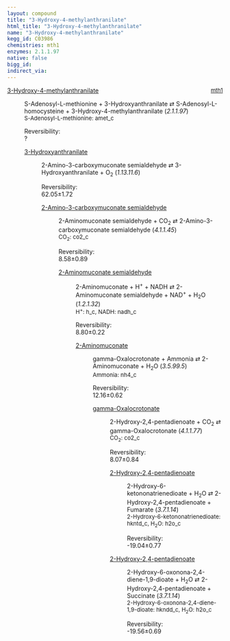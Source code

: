 ```yaml
---
layout: compound
title: "3-Hydroxy-4-methylanthranilate"
html_title: "3-Hydroxy-4-methylanthranilate"
name: "3-Hydroxy-4-methylanthranilate"
kegg_id: C03986
chemistries: mth1
enzymes: 2.1.1.97
native: false
bigg_id: 
indirect_via: 
---
```

<dl><dt class='rs-product'><a href='/compounds/C03986' class='link-dark' data-bs-toggle='tooltip' data-bs-html='true' data-bs-title='KEGG: C03986'>3-Hydroxy-4-methylanthranilate</a><span style='float: right; max-width: 40%'><a href='/chemistries/mth1' class='link-dark opacity-50' style='font-size: small; word-wrap: anywhere;'>mth1</a></span></dt><dd><p>S-Adenosyl-L-methionine + 3-Hydroxyanthranilate &#8644; S-Adenosyl-L-homocysteine + 3-Hydroxy-4-methylanthranilate (<i>2.1.1.97</i>)<br /><span style='font-size: small;'><span data-bs-toggle='tooltip' data-bs-html='true' data-bs-title='KEGG: C00019'>S-Adenosyl-L-methionine</span>: amet_c</span><br /><div class="reversibility_info">Reversibility: <div class="progress"><div class="progress-bar bg-light" role="progressbar" style="width: 100%" aria-valuenow="0" aria-valuemin="0" aria-valuemax="100"></div></div><span>?</span><div class="progress"><div class="progress-bar bg-light" role="progressbar" style="width: 100%" aria-valuenow="0" aria-valuemin="0" aria-valuemax="10"></div></div></div></p><dl><dt><a href='/compounds/C00632' class='link-dark' data-bs-toggle='tooltip' data-bs-html='true' data-bs-title='KEGG: C00632'>3-Hydroxyanthranilate</a><span style='float: right; max-width: 40%'><a href='/chemistries/None' class='link-dark opacity-50' style='font-size: small; word-wrap: anywhere;'></a></span></dt><dd><p>2-Amino-3-carboxymuconate semialdehyde &#8644; 3-Hydroxyanthranilate + O<sub>2</sub> (<i>1.13.11.6</i>)<br /><div class="reversibility_info">Reversibility: <div class="progress"><div class="progress-bar bg-success" role="progressbar" style="width: 0%" aria-valuenow="0" aria-valuemin="0" aria-valuemax="100"></div></div><span>62.05&plusmn;1.72</span><div class="progress"><div class="progress-bar bg-danger" role="progressbar" style="width: 620.48%" aria-valuenow="62.04817876985981" aria-valuemin="0" aria-valuemax="10"></div></div></div></p><dl><dt><a href='/compounds/C04409' class='link-dark' data-bs-toggle='tooltip' data-bs-html='true' data-bs-title='KEGG: C04409'>2-Amino-3-carboxymuconate semialdehyde</a><span style='float: right; max-width: 40%'><a href='/chemistries/None' class='link-dark opacity-50' style='font-size: small; word-wrap: anywhere;'></a></span></dt><dd><p>2-Aminomuconate semialdehyde + CO<sub>2</sub> &#8644; 2-Amino-3-carboxymuconate semialdehyde (<i>4.1.1.45</i>)<br /><span style='font-size: small;'><span data-bs-toggle='tooltip' data-bs-html='true' data-bs-title='KEGG: C00011'>CO<sub>2</sub></span>: co2_c</span><br /><div class="reversibility_info">Reversibility: <div class="progress"><div class="progress-bar bg-success" role="progressbar" style="width: 0%" aria-valuenow="0" aria-valuemin="0" aria-valuemax="100"></div></div><span>8.58&plusmn;0.89</span><div class="progress"><div class="progress-bar bg-danger" role="progressbar" style="width: 85.76%" aria-valuenow="8.575891429290667" aria-valuemin="0" aria-valuemax="10"></div><div class="progress-bar bg-warning" role="progressbar" style="width: 8.93%" aria-valuenow="8.575891429290667" aria-valuemin="0" aria-valuemax="10"></div></div></div></p><dl><dt><a href='/compounds/C03824' class='link-dark' data-bs-toggle='tooltip' data-bs-html='true' data-bs-title='KEGG: C03824'>2-Aminomuconate semialdehyde</a><span style='float: right; max-width: 40%'><a href='/chemistries/None' class='link-dark opacity-50' style='font-size: small; word-wrap: anywhere;'></a></span></dt><dd><p>2-Aminomuconate + H<sup>+</sup> + NADH &#8644; 2-Aminomuconate semialdehyde + NAD<sup>+</sup> + H<sub>2</sub>O (<i>1.2.1.32</i>)<br /><span style='font-size: small;'><span data-bs-toggle='tooltip' data-bs-html='true' data-bs-title='KEGG: C00080'>H<sup>+</sup></span>: h_c, <span data-bs-toggle='tooltip' data-bs-html='true' data-bs-title='KEGG: C00004'>NADH</span>: nadh_c</span><br /><div class="reversibility_info">Reversibility: <div class="progress"><div class="progress-bar bg-success" role="progressbar" style="width: 0%" aria-valuenow="0" aria-valuemin="0" aria-valuemax="100"></div></div><span>8.80&plusmn;0.22</span><div class="progress"><div class="progress-bar bg-danger" role="progressbar" style="width: 87.98%" aria-valuenow="8.798424555678185" aria-valuemin="0" aria-valuemax="10"></div><div class="progress-bar bg-warning" role="progressbar" style="width: 2.20%" aria-valuenow="8.798424555678185" aria-valuemin="0" aria-valuemax="10"></div></div></div></p><dl><dt><a href='/compounds/C02220' class='link-dark' data-bs-toggle='tooltip' data-bs-html='true' data-bs-title='KEGG: C02220'>2-Aminomuconate</a><span style='float: right; max-width: 40%'><a href='/chemistries/None' class='link-dark opacity-50' style='font-size: small; word-wrap: anywhere;'></a></span></dt><dd><p>gamma-Oxalocrotonate + Ammonia &#8644; 2-Aminomuconate + H<sub>2</sub>O (<i>3.5.99.5</i>)<br /><span style='font-size: small;'><span data-bs-toggle='tooltip' data-bs-html='true' data-bs-title='KEGG: C00014'>Ammonia</span>: nh4_c</span><br /><div class="reversibility_info">Reversibility: <div class="progress"><div class="progress-bar bg-success" role="progressbar" style="width: 0%" aria-valuenow="0" aria-valuemin="0" aria-valuemax="100"></div></div><span>12.16&plusmn;0.62</span><div class="progress"><div class="progress-bar bg-danger" role="progressbar" style="width: 121.56%" aria-valuenow="12.155917002062704" aria-valuemin="0" aria-valuemax="10"></div></div></div></p><dl><dt><a href='/compounds/C03453' class='link-dark' data-bs-toggle='tooltip' data-bs-html='true' data-bs-title='KEGG: C03453'>gamma-Oxalocrotonate</a><span style='float: right; max-width: 40%'><a href='/chemistries/None' class='link-dark opacity-50' style='font-size: small; word-wrap: anywhere;'></a></span></dt><dd><p>2-Hydroxy-2,4-pentadienoate + CO<sub>2</sub> &#8644; gamma-Oxalocrotonate (<i>4.1.1.77</i>)<br /><span style='font-size: small;'><span data-bs-toggle='tooltip' data-bs-html='true' data-bs-title='KEGG: C00011'>CO<sub>2</sub></span>: co2_c</span><br /><div class="reversibility_info">Reversibility: <div class="progress"><div class="progress-bar bg-success" role="progressbar" style="width: 0%" aria-valuenow="0" aria-valuemin="0" aria-valuemax="100"></div></div><span>8.07&plusmn;0.84</span><div class="progress"><div class="progress-bar bg-danger" role="progressbar" style="width: 80.75%" aria-valuenow="8.07490039500454" aria-valuemin="0" aria-valuemax="10"></div><div class="progress-bar bg-warning" role="progressbar" style="width: 8.35%" aria-valuenow="8.07490039500454" aria-valuemin="0" aria-valuemax="10"></div></div></div></p><dl><dt><a href='/compounds/C00596' class='link-dark' data-bs-toggle='tooltip' data-bs-html='true' data-bs-title='KEGG: C00596'>2-Hydroxy-2,4-pentadienoate</a><span style='float: right; max-width: 40%'><a href='/chemistries/None' class='link-dark opacity-50' style='font-size: small; word-wrap: anywhere;'></a></span></dt><dd><p>2-Hydroxy-6-ketononatrienedioate + H<sub>2</sub>O &#8644; 2-Hydroxy-2,4-pentadienoate + Fumarate (<i>3.7.1.14</i>)<br /><span style='font-size: small;'><span data-bs-toggle='tooltip' data-bs-html='true' data-bs-title='KEGG: C12624'>2-Hydroxy-6-ketononatrienedioate</span>: hkntd_c, <span data-bs-toggle='tooltip' data-bs-html='true' data-bs-title='KEGG: C00001'>H<sub>2</sub>O</span>: h2o_c</span><br /><div class="reversibility_info">Reversibility: <div class="progress" style="flex-direction: row-reverse;"><div class="progress-bar bg-success" role="progressbar" style="width: 190.40%" aria-valuenow="-19.040039565397663" aria-valuemin="0" aria-valuemax="10"></div></div><span>-19.04&plusmn;0.77</span><div class="progress"><div class="progress-bar bg-danger" role="progressbar" style="width: 0%" aria-valuenow="-19.040039565397663" aria-valuemin="0" aria-valuemax="10"></div></div></div></p><dl></dl></dd><dt><a href='/compounds/C00596' class='link-dark' data-bs-toggle='tooltip' data-bs-html='true' data-bs-title='KEGG: C00596'>2-Hydroxy-2,4-pentadienoate</a><span style='float: right; max-width: 40%'><a href='/chemistries/None' class='link-dark opacity-50' style='font-size: small; word-wrap: anywhere;'></a></span></dt><dd><p>2-Hydroxy-6-oxonona-2,4-diene-1,9-dioate + H<sub>2</sub>O &#8644; 2-Hydroxy-2,4-pentadienoate + Succinate (<i>3.7.1.14</i>)<br /><span style='font-size: small;'><span data-bs-toggle='tooltip' data-bs-html='true' data-bs-title='KEGG: C04479'>2-Hydroxy-6-oxonona-2,4-diene-1,9-dioate</span>: hkndd_c, <span data-bs-toggle='tooltip' data-bs-html='true' data-bs-title='KEGG: C00001'>H<sub>2</sub>O</span>: h2o_c</span><br /><div class="reversibility_info">Reversibility: <div class="progress" style="flex-direction: row-reverse;"><div class="progress-bar bg-success" role="progressbar" style="width: 195.63%" aria-valuenow="-19.563212929870005" aria-valuemin="0" aria-valuemax="10"></div></div><span>-19.56&plusmn;0.69</span><div class="progress"><div class="progress-bar bg-danger" role="progressbar" style="width: 0%" aria-valuenow="-19.563212929870005" aria-valuemin="0" aria-valuemax="10"></div></div></div></p><dl></dl></dd></dl></dd></dl></dd></dl></dd></dl></dd></dl></dd></dl></dd></dl>